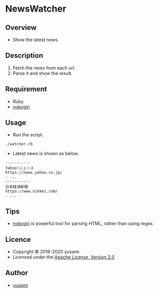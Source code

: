 # NewsWatcher

## Overview

* Show the latest news.


## Description

1. Fetch the news from each url.
2. Parse it and show the result.

## Requirement

* Ruby
* [nokogiri](http://www.nokogiri.org)

## Usage

* Run the script.

~~~
./watcher.rb
~~~

* Latest news is shown as below.

~~~
-----------
Yahoo!ニュース
https://news.yahoo.co.jp/
- ...
-----------
日本経済新聞
https://www.nikkei.com/
- ...
~~~

## Tips

* [nokogiri](http://www.nokogiri.org) is powerful tool for parsing HTML, rather than using regex.

## Licence

* Copyright &copy; 2016-2020 yusami
* Licensed under the [Apache License, Version 2.0][Apache]

[Apache]: http://www.apache.org/licenses/LICENSE-2.0


## Author

* [yusami](https://github.com/yusami)
